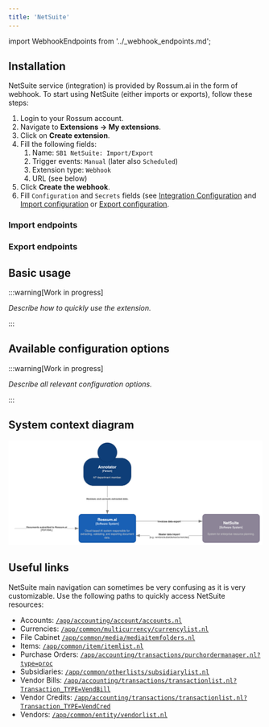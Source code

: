 ```yaml
---
title: 'NetSuite'
---
```


import WebhookEndpoints from '../\_webhook_endpoints.md';

## Installation

NetSuite service (integration) is provided by Rossum.ai in the form of webhook. To start using NetSuite (either imports or exports), follow these steps:

1. Login to your Rossum account.
1. Navigate to **Extensions → My extensions**.
1. Click on **Create extension**.
1. Fill the following fields:
   1. Name: `SB1 NetSuite: Import/Export`
   1. Trigger events: `Manual` (later also `Scheduled`)
   1. Extension type: `Webhook`
   1. URL (see below)
1. Click **Create the webhook**.
1. Fill `Configuration` and `Secrets` fields (see [Integration Configuration](./integration-configuration.md) and [Import configuration](./import-configuration.md) or [Export configuration](./export-configuration.md).

### Import endpoints

<WebhookEndpoints
  eu1="https://elis.rossum.ai/svc/netsuite-v3/api/v1/import"
  eu2="https://shared-eu2.rossum.app/svc/netsuite-v3/api/v1/import"
  us="https://us.app.rossum.ai/svc/netsuite-v3/api/v1/import"
/>

### Export endpoints

<WebhookEndpoints
  eu1="https://elis.rossum.ai/svc/netsuite-v3/api/v1/export"
  eu2="https://shared-eu2.rossum.app/svc/netsuite-v3/api/v1/export"
  us="https://us.app.rossum.ai/svc/netsuite-v3/api/v1/export"
/>

## Basic usage

:::warning[Work in progress]

_Describe how to quickly use the extension._

:::

## Available configuration options

:::warning[Work in progress]

_Describe all relevant configuration options._

:::

## System context diagram

![NetSuite system context diagram](./img/rossum-netsuite-system-context-diagram.png)

## Useful links

NetSuite main navigation can sometimes be very confusing as it is very customizable. Use the following paths to quickly access NetSuite resources:

- Accounts: [`/app/accounting/account/accounts.nl`](https://system.netsuite.com/app/accounting/account/accounts.nl)
- Currencies: [`/app/common/multicurrency/currencylist.nl`](https://system.netsuite.com/app/common/multicurrency/currencylist.nl)
- File Cabinet [`/app/common/media/mediaitemfolders.nl`](https://system.netsuite.com/app/common/media/mediaitemfolders.nl)
- Items: [`/app/common/item/itemlist.nl`](https://system.netsuite.com/app/common/item/itemlist.nl)
- Purchase Orders: [`/app/accounting/transactions/purchordermanager.nl?type=proc`](https://system.netsuite.com/app/accounting/transactions/purchordermanager.nl?type=proc)
- Subsidiaries: [`/app/common/otherlists/subsidiarylist.nl`](https://system.netsuite.com/app/common/otherlists/subsidiarylist.nl)
- Vendor Bills: [`/app/accounting/transactions/transactionlist.nl?Transaction_TYPE=VendBill`](https://system.netsuite.com/app/accounting/transactions/transactionlist.nl?Transaction_TYPE=VendBill)
- Vendor Credits: [`/app/accounting/transactions/transactionlist.nl?Transaction_TYPE=VendCred`](https://system.netsuite.com/app/accounting/transactions/transactionlist.nl?Transaction_TYPE=VendCred)
- Vendors: [`/app/common/entity/vendorlist.nl`](https://system.netsuite.com/app/common/entity/vendorlist.nl)
